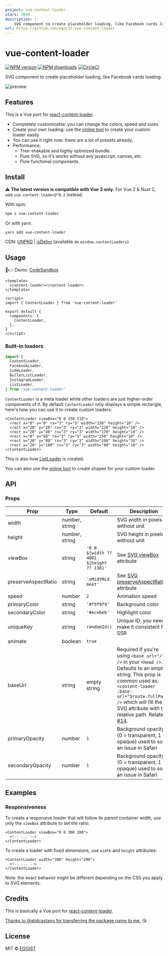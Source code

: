```yaml
---
project: vue-content-loader
stars: 3049
description: |-
    SVG component to create placeholder loading, like Facebook cards loading.
url: https://github.com/egoist/vue-content-loader
---
```


# vue-content-loader

[![NPM version](https://img.shields.io/npm/v/vue-content-loader.svg?style=flat)](https://npmjs.com/package/vue-content-loader) [![NPM downloads](https://img.shields.io/npm/dm/vue-content-loader.svg?style=flat)](https://npmjs.com/package/vue-content-loader) [![CircleCI](https://circleci.com/gh/egoist/vue-content-loader/tree/master.svg?style=shield)](https://circleci.com/gh/egoist/vue-content-loader/tree/master)

SVG component to create placeholder loading, like Facebook cards loading.

![preview](https://user-images.githubusercontent.com/4838076/34308760-ec55df82-e735-11e7-843b-2e311fa7b7d0.gif)

## Features

This is a Vue port for [react-content-loader](https://github.com/danilowoz/react-content-loader).

- Completely customizable: you can change the colors, speed and sizes.
- Create your own loading: use the [online tool](https://create-content-loader.now.sh/) to create your custom loader easily.
- You can use it right now: there are a lot of presets already.
- Performance:
  - Tree-shakable and highly optimized bundle.
  - Pure SVG, so it's works without any javascript, canvas, etc.
  - Pure functional components.

## Install

⚠️ **The latest version is compatible with Vue 3 only.** For Vue 2 & Nuxt 2, use `vue-content-loader@^0.2` instead.

With npm:

```bash
npm i vue-content-loader
```

Or with yarn:

```bash
yarn add vue-content-loader
```

CDN: [UNPKG](https://unpkg.com/vue-content-loader/) | [jsDelivr](https://cdn.jsdelivr.net/npm/vue-content-loader/) (available as `window.contentLoaders`)

## Usage

👀👉 Demo: [CodeSandbox](https://codesandbox.io/s/vue-content-loader-igfyf?file=/src/App.vue)

```vue
<template>
  <content-loader></content-loader>
</template>

<script>
import { ContentLoader } from 'vue-content-loader'

export default {
  components: {
    ContentLoader,
  },
}
</script>
```

### Built-in loaders

```js
import {
  ContentLoader,
  FacebookLoader,
  CodeLoader,
  BulletListLoader,
  InstagramLoader,
  ListLoader,
} from 'vue-content-loader'
```

`ContentLoader` is a meta loader while other loaders are just higher-order components of it. By default `ContentLoader` only displays a simple rectangle, here's how you can use it to create custom loaders:

```vue
<ContentLoader viewBox="0 0 250 110">
  <rect x="0" y="0" rx="3" ry="3" width="250" height="10" />
  <rect x="20" y="20" rx="3" ry="3" width="220" height="10" />
  <rect x="20" y="40" rx="3" ry="3" width="170" height="10" />
  <rect x="0" y="60" rx="3" ry="3" width="250" height="10" />
  <rect x="20" y="80" rx="3" ry="3" width="200" height="10" />
  <rect x="20" y="100" rx="3" ry="3" width="80" height="10" />
</ContentLoader>
```

This is also how [ListLoader](./src/ListLoader.js) is created.

You can also use the [online tool](http://danilowoz.com/create-vue-content-loader/) to create shapes for your custom loader.

## API

### Props

| Prop                | Type           | Default                                  | Description                                                                                                                                                                                                                                                                                                 |
| ------------------- | -------------- | ---------------------------------------- | ----------------------------------------------------------------------------------------------------------------------------------------------------------------------------------------------------------------------------------------------------------------------------------------------------------- |
| width               | number, string |                                          | SVG width in pixels without unit                                                                                                                                                                                                                                                                            |
| height              | number, string |                                          | SVG height in pixels without unit                                                                                                                                                                                                                                                                           |
| viewBox             | string         | `'0 0 ${width ?? 400} ${height ?? 130}'` | See [SVG viewBox](https://developer.mozilla.org/en-US/docs/Web/SVG/Attribute/viewBox) attribute                                                                                                                                                                                                             |
| preserveAspectRatio | string         | `'xMidYMid meet'`                        | See [SVG preserveAspectRatio](https://developer.mozilla.org/en-US/docs/Web/SVG/Attribute/preserveAspectRatio) attribute                                                                                                                                                                                     |
| speed               | number         | `2`                                      | Animation speed                                                                                                                                                                                                                                                                                             |
| primaryColor        | string         | `'#f9f9f9'`                              | Background color                                                                                                                                                                                                                                                                                            |
| secondaryColor      | string         | `'#ecebeb'`                              | Highlight color                                                                                                                                                                                                                                                                                             |
| uniqueKey           | string         | `randomId()`                             | Unique ID, you need to make it consistent for SSR                                                                                                                                                                                                                                                           |
| animate             | boolean        | `true`                                   |                                                                                                                                                                                                                                                                                                             |
| baseUrl             | string         | empty string                             | Required if you're using `<base url="/" />` in your `<head />`. Defaults to an empty string. This prop is common used as: `<content-loader :base-url="$route.fullPath" />` which will fill the SVG attribute with the relative path. Related [#14](https://github.com/egoist/vue-content-loader/issues/14). |
| primaryOpacity      | number         | `1`                                      | Background opacity (0 = transparent, 1 = opaque) used to solve an issue in Safari                                                                                                                                                                                                                           |
| secondaryOpacity    | number         | `1`                                      | Background opacity (0 = transparent, 1 = opaque) used to solve an issue in Safari                                                                                                                                                                                                                           |

## Examples

### Responsiveness

To create a responsive loader that will follow its parent container width, use only the `viewBox` attribute to set the ratio:

```vue
<ContentLoader viewBox="0 0 300 200">
  <!-- ... -->
</ContentLoader>
```

To create a loader with fixed dimensions, use `width` and `height` attributes:

```vue
<ContentLoader width="300" height="200">
  <!-- ... -->
</ContentLoader>
```

Note: the exact behavior might be different depending on the CSS you apply to SVG elements.

## Credits

This is basically a Vue port for [react-content-loader](https://github.com/danilowoz/react-content-loader).

[Thanks to @alidcastano for transferring the package name to me.](https://github.com/egoist/vue-content-loader/issues/1) 😘

## License

MIT &copy; [EGOIST](https://github.com/egoist)

